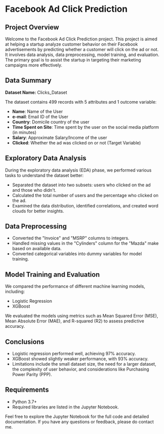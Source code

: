 # Facebook Ad Click Prediction


## Project Overview

Welcome to the Facebook Ad Click Prediction project. This project is aimed at helping a startup analyze customer behavior on their Facebook advertisements by predicting whether a customer will click on the ad or not. It involves data analysis, data preprocessing, model training, and evaluation. The primary goal is to assist the startup in targeting their marketing campaigns more effectively.

## Data Summary

**Dataset Name:** Clicks_Dataset

The dataset contains 499 records with 5 attributes and 1 outcome variable:

- **Name**: Name of the User
- **e-mail**: Email ID of the User
- **Country**: Domicile country of the user
- **Time Spent on Site**: Time spent by the user on the social media platform (in minutes)
- **Salary**: Approximate Salary/Income of the user
- **Clicked**: Whether the ad was clicked on or not (Target Variable)

## Exploratory Data Analysis

During the exploratory data analysis (EDA) phase, we performed various tasks to understand the dataset better:

- Separated the dataset into two subsets: users who clicked on the ad and those who didn't.
- Calculated the total number of users and the percentage who clicked on the ad.
- Examined the data distribution, identified correlations, and created word clouds for better insights.

## Data Preprocessing

- Converted the "Invoice" and "MSRP" columns to integers.
- Handled missing values in the "Cylinders" column for the "Mazda" make based on available data.
- Converted categorical variables into dummy variables for model training.

## Model Training and Evaluation

We compared the performance of different machine learning models, including:

- Logistic Regression
- XGBoost

We evaluated the models using metrics such as Mean Squared Error (MSE), Mean Absolute Error (MAE), and R-squared (R2) to assess predictive accuracy.

## Conclusions

- Logistic regression performed well, achieving 97% accuracy.
- XGBoost showed slightly weaker performance, with 93% accuracy.
- Limitations include the small dataset size, the need for a larger dataset, the complexity of user behavior, and considerations like Purchasing Power Parity (PPP).


## Requirements

- Python 3.7+
- Required libraries are listed in the Jupyter Notebook.

Feel free to explore the Jupyter Notebook for the full code and detailed documentation. If you have any questions or feedback, please do contact me.
